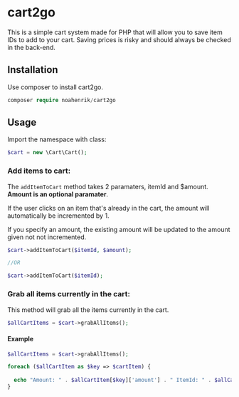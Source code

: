 # cart2go
This is a simple cart system made for PHP that will allow you to save item IDs to add to your cart. Saving prices is risky and should always be checked in the back-end.

## Installation

Use composer to install cart2go. 

```php
composer require noahenrik/cart2go
```

## Usage

Import the namespace with class:
```php
$cart = new \Cart\Cart();
```

### Add items to cart:
The `addItemToCart` method takes 2 paramaters, itemId and $amount. **Amount is an optional paramater**.

If the user clicks on an item that's already in the cart, the amount will automatically be incremented by 1.

If you specify an amount, the existing amount will be updated to the amount given not not incremented.

```php
$cart->addItemToCart($itemId, $amount);

//OR

$cart->addItemToCart($itemId);

```
### Grab all items currently in the cart:
This method will grab all the items currently in the cart.
```php
$allCartItems = $cart->grabAllItems();
```
#### Example
```php
$allCartItems = $cart->grabAllItems();

foreach ($allCartItem as $key => $cartItem) {
  
  echo "Amount: " . $allCartItem[$key]['amount'] . " ItemId: " . $allCartItem[$key]['itemId'];
}    
```
